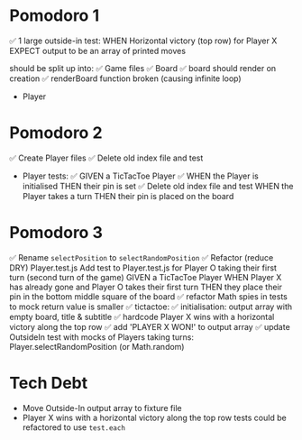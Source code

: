 # Pomodoro 1
✅ 1 large outside-in test:
  WHEN Horizontal victory (top row) for Player X
  EXPECT output to be an array of printed moves

should be split up into:
✅  Game files
✅  Board
  ✅  board should render on creation
  ✅  renderBoard function broken (causing infinite loop)
- Player

# Pomodoro 2
✅  Create Player files
✅ Delete old index file and test
- Player tests:
  ✅ GIVEN a TicTacToe Player
  ✅ WHEN the Player is initialised
      THEN their pin is set
✅ Delete old index file and test
   WHEN the Player takes a turn
      THEN their pin is placed on the board

# Pomodoro 3
✅ Rename `selectPosition` to `selectRandomPosition`
✅ Refactor (reduce DRY) Player.test.js
  Add test to Player.test.js for Player O taking their first turn
  (second turn of the game)
  GIVEN a TicTacToe Player
  WHEN Player X has already gone and Player O takes their first turn
  THEN they place their pin in the bottom middle square of the board
✅ refactor Math spies in tests to mock return value is smaller
✅ tictactoe:
  ✅ initialisation: output array with empty board, title & subtitle
  ✅ hardcode Player X wins with a horizontal victory along the top row
  ✅ add 'PLAYER X WON!' to output array
✅ update OutsideIn test with mocks of Players taking turns:
    Player.selectRandomPosition (or Math.random)

# Tech Debt
- Move Outside-In output array to fixture file
- Player X wins with a horizontal victory along the top row tests could be refactored to use `test.each`
